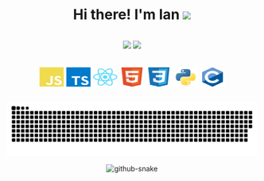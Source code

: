 <div align="center">
 <h1>Hi there! I'm Ian <img src="https://emoji.gg/assets/emoji/4708_Pikachu_Hello.gif" width="40"/></h1>
</div>
<br>

<div align="center">
  <img height="180em" src="https://github-readme-stats.vercel.app/api?username=ian-dcg&show_icons=true&theme=dracula&include_all_commits=true&count_private=true"/>
  <img height="180em" src="https://github-readme-stats.vercel.app/api/top-langs/?username=ian-dcg&layout=compact&langs_count=7&theme=dracula"/>
</div><br>

<div style="display: inline_block" align="center"><br>
  <img align="center" alt="Ian-Js" height="40" width="50" src="https://raw.githubusercontent.com/devicons/devicon/master/icons/javascript/javascript-plain.svg">
  <img align="center" alt="Ian-Ts" height="40" width="50" src="https://raw.githubusercontent.com/devicons/devicon/master/icons/typescript/typescript-plain.svg">
  <img align="center" alt="Ian-React" height="40" width="50" src="https://raw.githubusercontent.com/devicons/devicon/master/icons/react/react-original.svg">
  <img align="center" alt="Ian-HTML" height="40" width="50" src="https://raw.githubusercontent.com/devicons/devicon/master/icons/html5/html5-original.svg">
  <img align="center" alt="Ian-CSS" height="40" width="50" src="https://raw.githubusercontent.com/devicons/devicon/master/icons/css3/css3-original.svg">
  <img align="center" alt="Ian-Python" height="40" width="50" src="https://raw.githubusercontent.com/devicons/devicon/master/icons/python/python-original.svg">
  <img align="center" alt="Ian-C" height="40" width="50" src="https://raw.githubusercontent.com/devicons/devicon/master/icons/c/c-original.svg">
</div>

##

<div align="center"> 
 
  ![Snake animation](https://github.com/ian-dcg/ian-dcg/blob/output/github-contribution-grid-snake.svg)
 
 <picture>
  <source media="(prefers-color-scheme: dark)" srcset="github-snake-dark.svg" />
  <source media="(prefers-color-scheme: light)" srcset="github-snake.svg" />
  <img alt="github-snake" src="github-snake.svg" />
</picture>
 
</div>
